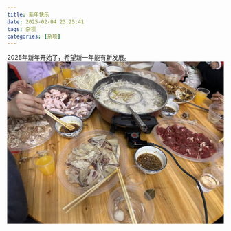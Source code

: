 ```yaml
---
title: 新年快乐
date: 2025-02-04 23:25:41
tags: 杂项
categories: [杂项]
---
```

2025年新年开始了，希望新一年能有新发展。
![](新年快乐/3d4239f2618f35294285f12b2d2b8b6.jpg)